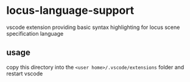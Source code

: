 # locus-language-support

vscode extension providing basic syntax highlighting for locus scene specification language

## usage

copy this directory into the `<user home>/.vscode/extensions` folder and restart vscode